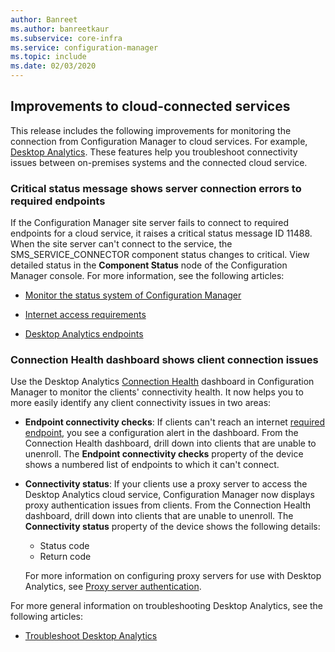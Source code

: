 ```yaml
---
author: Banreet
ms.author: banreetkaur
ms.subservice: core-infra
ms.service: configuration-manager
ms.topic: include
ms.date: 02/03/2020
---
```


## <a name="bkmk_cloud"></a> Improvements to cloud-connected services

This release includes the following improvements for monitoring the connection from Configuration Manager to cloud services. For example, [Desktop Analytics](../../../../../desktop-analytics/overview.md). These features help you troubleshoot connectivity issues between on-premises systems and the connected cloud service.

### Critical status message shows server connection errors to required endpoints

<!-- 5566763 -->

If the Configuration Manager site server fails to connect to required endpoints for a cloud service, it raises a critical status message ID 11488. When the site server can't connect to the service, the SMS_SERVICE_CONNECTOR component status changes to critical. View detailed status in the **Component Status** node of the Configuration Manager console. For more information, see the following articles:

- [Monitor the status system of Configuration Manager](../../../../servers/manage/use-status-system.md#monitor-the-status-system)

- [Internet access requirements](../../../../plan-design/network/internet-endpoints.md)

- [Desktop Analytics endpoints](../../../../../desktop-analytics/enable-data-sharing.md#endpoints)

### Connection Health dashboard shows client connection issues

<!-- 4963230, 4963383 -->

Use the Desktop Analytics [Connection Health](../../../../../desktop-analytics/monitor-connection-health.md) dashboard in Configuration Manager to monitor the clients' connectivity health. It now helps you to more easily identify any client connectivity issues in two areas:

- **Endpoint connectivity checks**: If clients can't reach an internet [required endpoint](../../../../../desktop-analytics/enable-data-sharing.md#endpoints), you see a configuration alert in the dashboard. From the Connection Health dashboard, drill down into clients that are unable to unenroll. The **Endpoint connectivity checks** property of the device shows a numbered list of endpoints to which it can't connect.

- **Connectivity status**: If your clients use a proxy server to access the Desktop Analytics cloud service, Configuration Manager now displays proxy authentication issues from clients. From the Connection Health dashboard, drill down into clients that are unable to unenroll. The **Connectivity status** property of the device shows the following details:

  - Status code
  - Return code

  For more information on configuring proxy servers for use with Desktop Analytics, see [Proxy server authentication](../../../../../desktop-analytics/enable-data-sharing.md#proxy-server-authentication).

For more general information on troubleshooting Desktop Analytics, see the following articles:

- [Troubleshoot Desktop Analytics](../../../../../desktop-analytics/troubleshooting.md)
